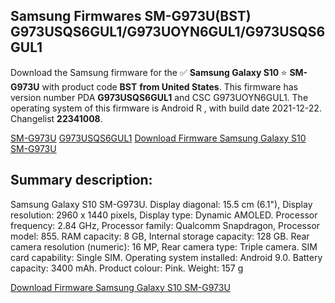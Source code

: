 <h2>Samsung Firmwares SM-G973U(BST) G973USQS6GUL1/G973UOYN6GUL1/G973USQS6GUL1</h2>
Download the Samsung firmware for the ✅ <strong>Samsung Galaxy S10 </strong> ⭐ <strong>SM-G973U</strong> with product code <strong>BST</strong> <strong> from United States</strong>. This firmware has version number PDA <strong>G973USQS6GUL1</strong> and CSC G973UOYN6GUL1. The operating system of this firmware is Android R , with build date 2021-12-22. Changelist <strong>22341008</strong>.

[SM-G973U](https://samfirm.shop/samsung/model/SM-G973U)
[G973USQS6GUL1](https://samfirm.shop/samsung/pda/G973USQS6GUL1)
[Download Firmware Samsung Galaxy S10 SM-G973U](https://samfirm.shop/samsung/firmware/484967)
<h2>Summary description:</h2>
<p>Samsung Galaxy S10 SM-G973U. Display diagonal: 15.5 cm (6.1"), Display resolution: 2960 x 1440 pixels, Display type: Dynamic AMOLED. Processor frequency: 2.84 GHz, Processor family: Qualcomm Snapdragon, Processor model: 855. RAM capacity: 8 GB, Internal storage capacity: 128 GB. Rear camera resolution (numeric): 16 MP, Rear camera type: Triple camera. SIM card capability: Single SIM. Operating system installed: Android 9.0. Battery capacity: 3400 mAh. Product colour: Pink. Weight: 157 g</p>


[Download Firmware Samsung Galaxy S10 SM-G973U](https://samfirm.shop/samsung/firmware/484967)
